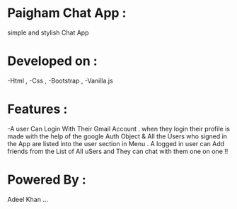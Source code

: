# Paigham Chat App : 
simple and stylish Chat App 
# Developed on : 
-Html , -Css , -Bootstrap , -Vanilla.js
# Features : 
-A user Can Login With Their Gmail Account . when they login their profile is made with the help of the google Auth Object & All the Users who signed in the App are listed into the user section in Menu .
A logged in user can Add friends from the List of All uSers and They can chat with them one on one !! 
# Powered By : 
Adeel Khan ...
